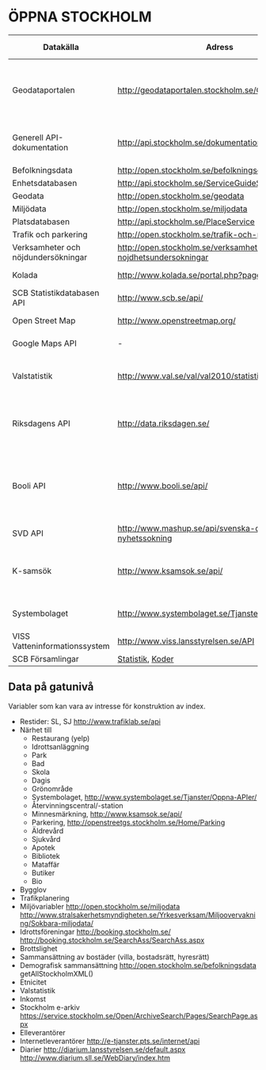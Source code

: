ÖPPNA STOCKHOLM
===============

 Datakälla | Adress | R-Paket / exempel | Kommentar 
--------|------|-----|-------|
Geodataportalen | http://geodataportalen.stockholm.se/Geodataportalen/ | - | Metadata för ett stort antal API:er och andra källor från Open Stockholm
Generell API-dokumentation | http://api.stockholm.se/dokumentation/ | - | Länkar och dokumentation för flera API-tjänster
Befolkningsdata | http://open.stockholm.se/befolkningsdata | - | -
Enhetsdatabasen | http://api.stockholm.se/ServiceGuideService | - | -
Geodata | http://open.stockholm.se/geodata | LvWS | -
Miljödata | http://open.stockholm.se/miljodata | - | - 
Platsdatabasen | http://api.stockholm.se/PlaceService | - | -
Trafik och parkering | http://open.stockholm.se/trafik-och-parkering | - | -
Verksamheter och nöjdundersökningar | http://open.stockholm.se/verksamheter-och-nojdhetsundersokningar | - | -
Kolada | http://www.kolada.se/portal.php?page=index/api | - | Kommun, landsting
SCB Statistikdatabasen API | http://www.scb.se/api/ | [rSCB](https://github.com/LCHansson/rSCB) | -
Open Street Map | http://www.openstreetmap.org/ | [OpenStreetMap](http://cran.r-project.org/web/packages/OpenStreetMap/index.html), [ggmap](http://cran.r-project.org/web/packages/ggmap/index.html) | -
Google Maps API | - | [RgoogleMaps](http://cran.r-project.org/web/packages/RgoogleMaps/index.html), [ggmap](http://cran.r-project.org/web/packages/ggmap/index.html) | -
Valstatistik | http://www.val.se/val/val2010/statistik/ | - | Ledamöter, valresultat, kommun, landsting etc. 
Riksdagens API | http://data.riksdagen.se/ | [Lite kod](https://github.com/SwedishPensionsAgency/r-for-nyborjare/blob/master/code/swedish-parliament.R) | Dokument, ledamöter, voteringar, anföranden, etc.
Booli API | http://www.booli.se/api/ | [Request (sålda)](http://www.booli.se/api/explorer#/sold?q=göteborg) | Orimliga villkor - blir svårt att använda. Innehåller bostäder: gata, bild, slutpris, etc.
SVD API | http://www.mashup.se/api/svenska-dagbladet-api-nyhetssokning | - | Sök artiklar, json
K-samsök | http://www.ksamsok.se/api/ | - | Fornminnen, historisk/k-märkt bebyggelse, etc.
Systembolaget | http://www.systembolaget.se/Tjanster/Oppna-APIer/ | - | Butiker: adress, coordinat
VISS Vatteninformationssystem | http://www.viss.lansstyrelsen.se/API | - | -
SCB Församlingar | [Statistik](http://www.scb.se/sv_/Hitta-statistik/Statistik-efter-amne/Befolkning/Befolkningens-sammansattning/Befolkningsstatistik/25788/25795/), [Koder](http://www.scb.se/sv_/Hitta-statistik/Regional-statistik-och-kartor/Regionala-indelningar/Forsamlingar/) | - | -


## Data på gatunivå

Variabler som kan vara av intresse för konstruktion av index.

- Restider: SL, SJ http://www.trafiklab.se/api
- Närhet till
    - Restaurang (yelp)
    - Idrottsanläggning
    - Park
    - Bad
    - Skola
    - Dagis
    - Grönområde
    - Systembolaget, http://www.systembolaget.se/Tjanster/Oppna-APIer/
    - Återvinningscentral/-station
    - Minnesmärkning, http://www.ksamsok.se/api/
    - Parkering, http://openstreetgs.stockholm.se/Home/Parking
    - Äldrevård
    - Sjukvård
    - Apotek
    - Bibliotek
    - Mataffär
    - Butiker
    - Bio
- Bygglov 
- Trafikplanering 
- Miljövariabler http://open.stockholm.se/miljodata http://www.stralsakerhetsmyndigheten.se/Yrkesverksam/Miljoovervakning/Sokbara-miljodata/
- Idrottsföreningar http://booking.stockholm.se/ http://booking.stockholm.se/SearchAss/SearchAss.aspx
- Brottslighet
- Sammansättning av bostäder (villa, bostadsrätt, hyresrätt)
- Demografisk sammansättning http://open.stockholm.se/befolkningsdata getAllStockholmXML()
- Etnicitet
- Valstatistik
- Inkomst 
- Stockholm e-arkiv https://service.stockholm.se/Open/ArchiveSearch/Pages/SearchPage.aspx
- Elleverantörer
- Internetleverantörer http://e-tjanster.pts.se/internet/api
- Diarier http://diarium.lansstyrelsen.se/default.aspx http://www.diarium.sll.se/WebDiary/index.htm